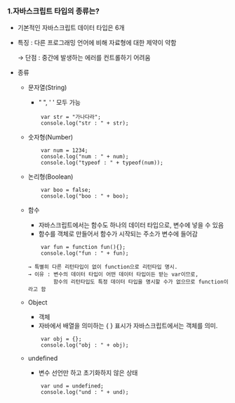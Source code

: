 ### 1.자바스크립트 타입의 종류는?

- 기본적인 자바스크립트 데이터 타입은 6개

  

- 특징 : 다른 프로그래밍 언어에 비해 자료형에 대한 제약이 약함

  → 단점 : 중간에 발생하는 에러를 컨트롤하기 어려움

  

- 종류

  - 문자열(String)

    - " ", '  ' 모두 가능

    ```
    	var str = "가나다라";
    	console.log("str : " + str);
    ```

    

  - 숫자형(Number)

    ```
    	var num = 1234;
    	console.log("num : " + num);
    	console.log("typeof : " + typeof(num));
    ```

    

  - 논리형(Boolean)

    ```
    	var boo = false;
    	console.log("boo : " + boo);
    ```

    

  - 함수

    - 자바스크립트에서는 함수도 하나의 데이터 타입으로, 변수에 넣을 수 있음
    - 함수를 객체로 만들어서 함수가 시작되는 주소가 변수에 들어감

    ```
    	var fun = function fun(){};			
    	console.log("fun : " + fun);
    	
    → 특별히 다른 리턴타입이 없이 function으로 리턴타입 명시.
    → 이유 : 변수의 데이터 타입이 어떤 데이터 타입이든 받는 var이므로, 
            함수의 리턴타입도 특정 데이터 타입을 명시할 수가 없으므로 function이라고 함
    ```

    

  - Object

    - 객체
    - 자바에서 배열을 의미하는 { } 표시가 자바스크립트에서는 객체를 의미.

    ```
    	var obj = {};					
    	console.log("obj : " + obj);
    ```

    

  - undefined

    - 변수 선언만 하고 초기화하지 않은 상태

    ```
    	var und = undefined;			
    	console.log("und : " + und);
    ```

    

